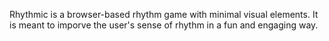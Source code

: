Rhythmic is a browser-based rhythm game with minimal visual elements. It is meant to imporve the user's sense of rhythm in a fun and engaging way.
